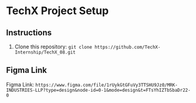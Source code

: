 # TechX Project Setup

## Instructions

1. Clone this repository: `git clone https://github.com/TechX-Internship/TechX_08.git`
## Figma Link

Figma Link: `https://www.figma.com/file/1rUykGtGFuVy3TTSHU9Jz0/MRK-INDUSTRIES-LLP?type=design&node-id=0-1&mode=design&t=FTsYhIZTbSbaDr22-0`